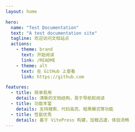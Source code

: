 ```yaml
---
layout: home

hero:
  name: "Test Documentation"
  text: "A test documentation site"
  tagline: 欢迎访问文档站点
  actions:
    - theme: brand
      text: 开始阅读
      link: /README
    - theme: alt
      text: 在 GitHub 上查看
      link: https://github.com

features:
  - title: 简单易用
    details: 清晰的文档结构，易于导航和阅读
  - title: 功能丰富
    details: 支持搜索、代码高亮、暗黑模式等功能
  - title: 性能优秀
    details: 基于 VitePress 构建，加载迅速，体验流畅
---
```

